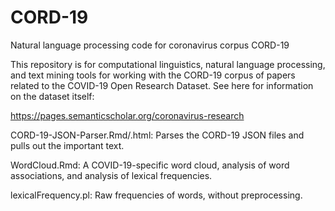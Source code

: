 # CORD-19
Natural language processing code for coronavirus corpus CORD-19

This repository is for computational linguistics, natural language processing, and text mining tools for working with the CORD-19 corpus of papers related to the COVID-19 Open Research Dataset. See here for information on the dataset itself:

https://pages.semanticscholar.org/coronavirus-research

CORD-19-JSON-Parser.Rmd/.html: Parses the CORD-19 JSON files and pulls out the important text.

WordCloud.Rmd: A COVID-19-specific word cloud, analysis of word associations, and analysis of lexical frequencies.

lexicalFrequency.pl: Raw frequencies of words, without preprocessing.
